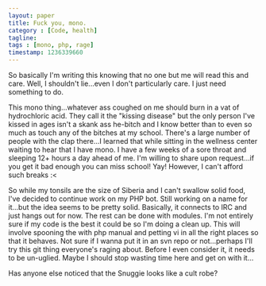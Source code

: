 ```yaml
---
layout: paper
title: Fuck you, mono.
category : [Code, health]
tagline: 
tags : [mono, php, rage]
timestamp: 1236339660
---
```

So basically I'm writing this knowing that no one but me will read this and care. Well, I shouldn't lie...even I don't particularly care. I just need something to do.

This mono thing...whatever ass coughed on me should burn in a vat of hydrochloric acid. They call it the "kissing disease" but the only person I've kissed in ages isn't a skank ass he-bitch and I know better than to even so much as touch any of the bitches at my school. There's a large number of people with the clap there...I learned that while sitting in the wellness center waiting to hear that I have mono. I have a few weeks of a sore throat and sleeping 12+ hours a day ahead of me. I'm willing to share upon request...if you get it bad enough you can miss school! Yay! However, I can't afford such breaks :<

So while my tonsils are the size of Siberia and I can't swallow solid food, I've decided to continue work on my PHP bot. Still working on a name for it...but the idea seems to be pretty solid. Basically, it connects to IRC and just hangs out for now. The rest can be done with modules. I'm not entirely sure if my code is the best it could be so I'm doing a clean up. This will involve spooning the with php manual and petting vi in all the right places so that it behaves. Not sure if I wanna put it in an svn repo or not...perhaps I'll try this git thing everyone's raging about. Before I even consider it, it needs to be un-uglied. Maybe I should stop wasting time here and get on with it...

Has anyone else noticed that the Snuggie looks like a cult robe?